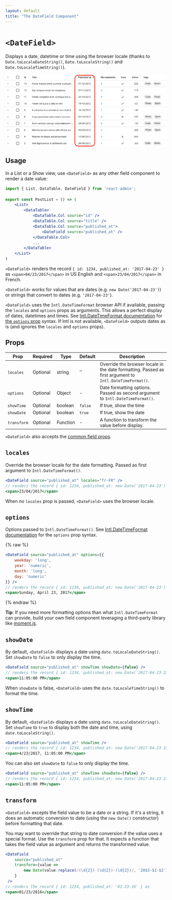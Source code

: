 ```yaml
---
layout: default
title: "The DateField Component"
---
```


# `<DateField>`

Displays a date, datetime or time using the browser locale (thanks to `Date.toLocaleDateString()`, `Date.toLocaleString()` and `Date.toLocaleTimeString()`).

![DateField](./img/DateField.png)

## Usage

In a List or a Show view, use `<DateField>` as any other field component to render a date value:

```jsx
import { List, DataTable, DateField } from 'react-admin';

export const PostList = () => (
    <List>
        <DataTable>
            <DataTable.Col source="id" />
            <DataTable.Col source="title" />
            <DataTable.Col source="published_at">
                <DateField source="published_at" />
            </DataTable.Col>
            ...
        </DataTable>
    </List>
)
```

`<DateField>` renders the record `{ id: 1234, published_at: '2017-04-23' }` as `<span>04/23/2017</span>` in US English and `<span>23/04/2017</span>` in French.

`<DateField>` works for values that are dates (e.g. `new Date('2017-04-23')`) or strings that convert to dates (e.g. `'2017-04-23'`).

`<DateField>` uses the `Intl.DateTimeFormat` browser API if available, passing the `locales` and `options` props as arguments. This allows a perfect display of dates, datetimes and times. See [Intl.DateTimeFormat documentation](https://developer.mozilla.org/en-US/docs/Web/JavaScript/Reference/Global_Objects/Intl/DateTimeFormat/DateTimeFormat#options) for [the `options` prop](#options) syntax. If Intl is not available, `<DateField>` outputs dates as is (and ignores the `locales` and `options` props).

## Props

| Prop       | Required | Type    | Default | Description                                                                                              |
| ---------- | -------- | ------- | ------- | -------------------------------------------------------------------------------------------------------- |
| `locales`  | Optional | string  | ''      | Override the browser locale in the date formatting. Passed as first argument to `Intl.DateTimeFormat()`. |
| `options`  | Optional | Object  | -       | Date formatting options. Passed as second argument to `Intl.DateTimeFormat()`.                           |
| `showTime` | Optional | boolean | `false` | If true, show the time                                         |
| `showDate` | Optional | boolean | `true` | If true, show the date                                          |
| `transform`| Optional | Function| -       | A function to transform the value before display.                                                      |

`<DateField>` also accepts the [common field props](./Fields.md#common-field-props).

## `locales`

Override the browser locale for the date formatting. Passed as first argument to `Intl.DateTimeFormat()`.

```jsx
<DateField source="published_at" locales="fr-FR" />
// renders the record { id: 1234, published_at: new Date('2017-04-23') } as
<span>23/04/2017</span>
```

When no `locales` prop is passed, `<DateField>` uses the browser locale.

## `options`

Options passed to `Intl.DateTimeFormat()`. See [Intl.DateTimeFormat documentation](https://developer.mozilla.org/en-US/docs/Web/JavaScript/Reference/Global_Objects/Intl/DateTimeFormat/DateTimeFormat#options) for the `options` prop syntax.

{% raw %}
```jsx
<DateField source="published_at" options={{
    weekday: 'long',
    year: 'numeric',
    month: 'long',
    day: 'numeric'
}} />
// renders the record { id: 1234, published_at: new Date('2017-04-23') } as
<span>Sunday, April 23, 2017</span>
```
{% endraw %}

**Tip**: If you need more formatting options than what `Intl.DateTimeFormat` can provide, build your own field component leveraging a third-party library like [moment.js](https://momentjs.com/).

## `showDate`

By default, `<DateField>` displays a date using `date.toLocaleDateString()`. Set `showDate` to `false` to only display the time.

```jsx
<DateField source="published_at" showTime showDate={false} />
// renders the record { id: 1234, published_at: new Date('2017-04-23 23:05') } as
<span>11:05:00 PM</span>
```

When `showDate` is false, `<DateField>` uses the `date.toLocaleTimeString()` to format the time.

## `showTime`

By default, `<DateField>` displays a date using `date.toLocaleDateString()`. Set `showTime` to `true` to display both the date and time, using `date.toLocaleString()`.

```jsx
<DateField source="published_at" showTime />
// renders the record { id: 1234, published_at: new Date('2017-04-23 23:05') } as
<span>4/23/2017, 11:05:00 PM</span>
```

You can also set `showDate` to `false` to only display the time.

```jsx
<DateField source="published_at" showTime showDate={false} />
// renders the record { id: 1234, published_at: new Date('2017-04-23 23:05') } as
<span>11:05:00 PM</span>
```

## `transform`

`<DateField>` excepts the field value to be a date or a string. If it's a string, it does an automatic conversion to date (using the `new Date()` constructor) before formatting that date.

You may want to override that string to date conversion if the value uses a special format. Use the `transform` prop for that. It expects a function that takes the field value as argument and returns the transformed value.

```jsx
<DateField 
    source="published_at"
    transform={value =>
        new Date(value.replace(/(\d{2})-(\d{2})-(\d{2})/, '20$3-$1-$2'))
    }
 />
// renders the record { id: 1234, published_at: '01-23-16' } as
<span>01/23/2016</span>
```